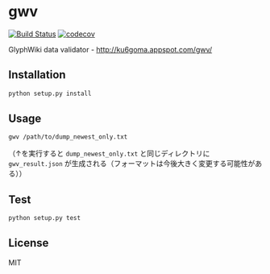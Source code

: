 # gwv

[![Build Status](https://travis-ci.org/kurgm/gwv.svg?branch=master)](https://travis-ci.org/kurgm/gwv)
[![codecov](https://codecov.io/gh/kurgm/gwv/branch/master/graph/badge.svg)](https://codecov.io/gh/kurgm/gwv)

GlyphWiki data validator - http://ku6goma.appspot.com/gwv/


## Installation

```sh
python setup.py install
```


## Usage

```sh
gwv /path/to/dump_newest_only.txt
```

（↑を実行すると `dump_newest_only.txt` と同じディレクトリに `gwv_result.json` が生成される（フォーマットは今後大きく変更する可能性がある））


## Test

```sh
python setup.py test
```


## License

MIT
